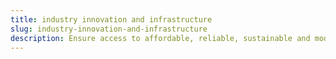 ```yaml
---
title: industry innovation and infrastructure
slug: industry-innovation-and-infrastructure
description: Ensure access to affordable, reliable, sustainable and modern energy for all.
---
```

